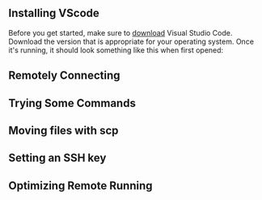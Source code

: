 ## Installing VScode
Before you get started, make sure to [download](https://code.visualstudio.com/download) Visual Studio Code. Download the version that is appropriate for your operating system. Once it's running, it should look something like this when first opened:

## Remotely Connecting
## Trying Some Commands
## Moving files with scp
## Setting an SSH key
## Optimizing Remote Running

